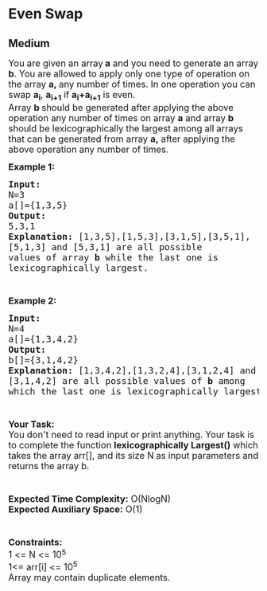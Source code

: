 # Even Swap
## Medium 
<div class="problems_problem_content__Xm_eO"><p><span style="font-size:18px">You are given an array<strong> a</strong> and you need to generate an array <strong>b</strong>. You are allowed to apply only one type of operation on the array <strong>a,&nbsp;</strong>any number of times. In one operation you can swap <strong>a<sub>i</sub></strong>,&nbsp;<strong>a<sub>i+1</sub></strong> if <strong>a<sub>i</sub>+a<sub>i+1</sub></strong> is even.</span><br>
<span style="font-size:18px">Array <strong>b </strong>should be generated after applying the above operation any number of times on array <strong>a</strong> and array <strong>b</strong> should be lexicographically the largest among all arrays that can be generated from array <strong>a,</strong>&nbsp;after applying the above operation any number of times.</span></p>

<p><span style="font-size:18px"><strong>Example 1:</strong></span></p>

<pre><span style="font-size:18px"><strong>Input:</strong>
N=3
a[]={1,3,5}
<strong>Output:</strong>
5,3,1
<strong>Explanation: </strong>[1,3,5],[1,5,3],[3,1,5],[3,5,1],
[5,1,3] and [5,3,1] are all possible
values of array <strong>b</strong> while the last one is 
lexicographically largest.</span></pre>

<p>&nbsp;</p>

<p><span style="font-size:18px"><strong>Example 2:</strong></span></p>

<pre><span style="font-size:18px"><strong>Input:</strong>
N=4
a[]={1,3,4,2}
<strong>Output:</strong>
b[]={3,1,4,2}
<strong>Explanation:</strong> [1,3,4,2],[1,3,2,4],[3,1,2,4] and 
[3,1,4,2] are all possible values of <strong>b</strong> among 
which the last one is lexicographically largest one.</span></pre>

<p>&nbsp;</p>

<p><span style="font-size:18px"><strong>Your Task:&nbsp;&nbsp;</strong><br>
You don't need to read input or print anything. Your task is to complete the function <strong>lexicographically Largest()</strong>&nbsp;which takes the array arr[], and its size N<strong>&nbsp;</strong>as input parameters&nbsp;and returns the array b.</span></p>

<p>&nbsp;</p>

<p><span style="font-size:18px"><strong>Expected Time Complexity:</strong> O(NlogN)<br>
<strong>Expected Auxiliary Space:</strong> O(1)</span></p>

<p>&nbsp;</p>

<p><span style="font-size:18px"><strong>Constraints:</strong><br>
1 &lt;= N &lt;= 10</span><sup><span style="font-size:15px">5</span></sup><br>
<span style="font-size:18px">1&lt;= arr[i] &lt;= 10<sup>5</sup></span><br>
<span style="font-size:18px">Array may contain duplicate elements.&nbsp;</span></p>
</div>